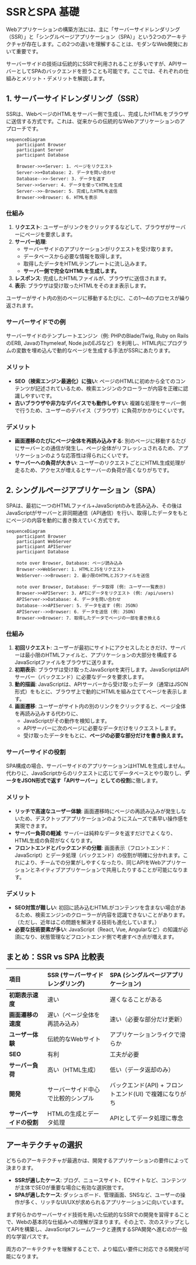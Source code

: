 # SSRとSPA 基礎

Webアプリケーションの構築方法には、主に「サーバーサイドレンダリング（SSR）」と「シングルページアプリケーション（SPA）」という2つのアーキテクチャが存在します。この2つの違いを理解することは、モダンなWeb開発において重要です。

サーバーサイドの技術は伝統的にSSRで利用されることが多いですが、APIサーバーとしてSPAのバックエンドを担うことも可能です。ここでは、それぞれの仕組みとメリット・デメリットを解説します。

## **1. サーバーサイドレンダリング（SSR）**

SSRは、WebページのHTMLをサーバー側で生成し、完成したHTMLをブラウザに送信する方式です。これは、従来からの伝統的なWebアプリケーションのアプローチです。
```mermaid
sequenceDiagram  
    participant Browser  
    participant Server  
    participant Database

    Browser->>+Server: 1. ページをリクエスト
    Server->>+Database: 2. データを問い合わせ  
    Database-->>-Server: 3. データを返す  
    Server->>Server: 4. データを使ってHTMLを生成  
    Server-->>-Browser: 5. 完成したHTMLを返信  
    Browser->>Browser: 6. HTMLを表示
```
### 仕組み

1. **リクエスト**: ユーザーがリンクをクリックするなどして、ブラウザがサーバーにページを要求します。  
2. **サーバー処理**:  
   * サーバーサイドのアプリケーションがリクエストを受け取ります。  
   * データベースから必要な情報を取得します。  
   * 取得したデータをHTMLテンプレートに流し込みます。  
   * **サーバー側で完全なHTMLを生成します。**  
3. **レスポンス**: 完成したHTMLファイルが、ブラウザに送信されます。  
4. **表示**: ブラウザは受け取ったHTMLをそのまま表示します。

ユーザーがサイト内の別のページに移動するたびに、この1〜4のプロセスが繰り返されます。

### **サーバーサイドでの例**

サーバーサイドのテンプレートエンジン（例: PHPのBlade/Twig, Ruby on RailsのERB, JavaのThymeleaf, Node.jsのEJSなど）を利用し、HTML内にプログラムの変数を埋め込んで動的なページを生成する手法がSSRにあたります。

### **メリット**

* **SEO（検索エンジン最適化）に強い**: ページのHTMLに初めから全てのコンテンツが記述されているため、検索エンジンのクローラーが内容を正確に認識しやすいです。  
* **古いブラウザや非力なデバイスでも動作しやすい**: 複雑な処理をサーバー側で行うため、ユーザーのデバイス（ブラウザ）に負荷がかかりにくいです。

### **デメリット**

* **画面遷移のたびにページ全体を再読み込みする**: 別のページに移動するたびにサーバーとの通信が発生し、ページ全体がリフレッシュされるため、アプリケーションのような応答性は得られにくいです。  
* **サーバーへの負荷が大きい**: ユーザーのリクエストごとにHTML生成処理が走るため、アクセスが増えるとサーバーの負荷が高くなりがちです。

## **2. シングルページアプリケーション（SPA）**

SPAは、最初に一つのHTMLファイル+JavaScriptのみを読み込み、その後はJavaScriptがサーバーと非同期通信（API通信）を行い、取得したデータをもとにページの内容を動的に書き換えていく方式です。
```mermaid
sequenceDiagram
    participant Browser
    participant WebServer
    participant APIServer
    participant Database

    note over Browser, Database: ページ読み込み
    Browser->>WebServer: 1. HTMLとJSをリクエスト
    WebServer-->>Browser: 2. 最小限のHTMLとJSファイルを送信

    note over Browser, Database: データ取得 (例: ユーザー一覧表示)
    Browser->>APIServer: 3. APIにデータをリクエスト (例: /api/users)
    APIServer->>Database: 4. データを問い合わせ
    Database-->>APIServer: 5. データを返す (例: JSON)
    APIServer-->>Browser: 6. データを送信 (例: JSON)
    Browser->>Browser: 7. 取得したデータでページの一部を書き換える
```
### **仕組み**

1. **初回リクエスト**: ユーザーが最初にサイトにアクセスしたときだけ、サーバーは最小限のHTMLファイルと、アプリケーションの大部分を構成するJavaScriptファイルをブラウザに送ります。  
2. **初期表示**: ブラウザは受け取ったJavaScriptを実行します。JavaScriptはAPIサーバー（バックエンド）に必要なデータを要求します。  
3. **動的描画**: JavaScriptは、APIサーバーから受け取ったデータ（通常はJSON形式）をもとに、ブラウザ上で動的にHTMLを組み立ててページを表示します。  
4. **画面遷移**: ユーザーがサイト内の別のリンクをクリックすると、ページ全体を再読み込みする代わりに、  
   * JavaScriptがその動作を検知します。  
   * APIサーバーに次のページに必要なデータだけをリクエストします。  
   * 受け取ったデータをもとに、**ページの必要な部分だけを書き換えます。**

### **サーバーサイドの役割**

SPA構成の場合、サーバーサイドのアプリケーションはHTMLを生成しません。代わりに、JavaScriptからのリクエストに応じてデータベースとやり取りし、**データをJSON形式で返す「APIサーバー」としての役割**に徹します。

### **メリット**

* **リッチで高速なユーザー体験**: 画面遷移時にページの再読み込みが発生しないため、デスクトップアプリケーションのようにスムーズで素早い操作感を実現できます。  
* **サーバー負荷の軽減**: サーバーは純粋なデータを返すだけでよくなり、HTML生成の負荷がなくなります。  
* **フロントエンドとバックエンドの分離**: 画面表示（フロントエンド：JavaScript）とデータ処理（バックエンド）の役割が明確に分かれます。これにより、チームでの分業がしやすくなったり、同じAPIをWebアプリケーションとネイティブアプリケーションで共用したりすることが可能になります。

### **デメリット**

* **SEO対策が難しい**: 初回に読み込むHTMLがコンテンツを含まない場合があるため、検索エンジンのクローラーが内容を認識できないことがあります。（ただし、近年はこの問題を解決する技術も進化しています。）  
* **必要な技術要素が多い**: JavaScript（React, Vue, Angularなど）の知識が必須になり、状態管理などフロントエンド側で考慮すべき点が増えます。

## **まとめ：SSR vs SPA 比較表**

| 項目 | SSR (サーバーサイドレンダリング) | SPA (シングルページアプリケーション) |
| :---- | :---- | :---- |
| **初期表示速度** | 速い | 遅くなることがある |
| **画面遷移の速度** | 遅い（ページ全体を再読み込み） | 速い（必要な部分だけ更新） |
| **ユーザー体験** | 伝統的なWebサイト | アプリケーションライクで滑らか |
| **SEO** | 有利 | 工夫が必要 |
| **サーバー負荷** | 高い（HTML生成） | 低い（データ返却のみ） |
| **開発** | サーバーサイド中心で比較的シンプル | バックエンド(API) + フロントエンド(UI) で複雑になりがち |
| **サーバーサイドの役割** | HTMLの生成とデータ処理 | APIとしてデータ処理に専念 |

## **アーキテクチャの選択**

どちらのアーキテクチャが最適かは、開発するアプリケーションの要件によって決まります。

* **SSRが適したケース**: ブログ、ニュースサイト、ECサイトなど、コンテンツが主体でSEOが重要な場合に有効な選択肢です。  
* **SPAが適したケース**: ダッシュボード、管理画面、SNSなど、ユーザーの操作が多く、リッチなUI/UXが求められるアプリケーションに向いています。

まず何らかのサーバーサイド技術を用いた伝統的なSSRでの開発を習得することで、Webの基本的な仕組みへの理解が深まります。その上で、次のステップとしてAPIを構築し、JavaScriptフレームワークと連携するSPA開発へ進むのが一般的な学習パスです。

両方のアーキテクチャを理解することで、より幅広い要件に対応できる開発が可能になります。
